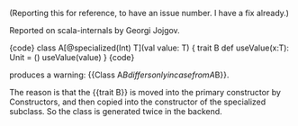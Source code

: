 (Reporting this for reference, to have an issue number. I have a fix already.)

Reported on scala-internals by Georgi Jojgov.

{code}
class A[@specialized(Int) T](val value: T) {
  trait B
  def useValue(x:T): Unit = ()
  useValue(value)
}
{code}

produces a warning: {{Class A$B differs only in case from A$B}}.

The reason is that the {{trait B}} is moved into the primary constructor by Constructors, and then copied into the constructor of the specialized subclass. So the class is generated twice in the backend.






